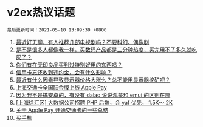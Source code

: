 # v2ex热议话题

`最后更新时间：2021-05-10 13:09:30 +0800`

1. [最近好无聊，有人推荐几部电视剧吗？不要科幻、偶像剧](https://www.v2ex.com/t/775887)
1. [是不是很多人都像我一样，买数码产品都是三分钟热度，买完用不了多久就吃灰了？](https://www.v2ex.com/t/775928)
1. [你们有在无印良品买到过特别好用的东西吗？](https://www.v2ex.com/t/775799)
1. [信用卡忘还收到违约金，会有什么影响？](https://www.v2ex.com/t/775816)
1. [最近有什么因素导致显示器价格大涨么？总不能用显示器挖矿吧？](https://www.v2ex.com/t/775857)
1. [上海交通卡全国联合版上线 Apple Pay](https://www.v2ex.com/t/775902)
1. [因为我不是搞安卓的，有没有 dalao 说说鸿蒙和 emui 的区别在哪](https://www.v2ex.com/t/775918)
1. [[上海徐汇区] 大数据公司招聘 PHP 后端，会 yaf 优先， 1.5K～ 2K](https://www.v2ex.com/t/775798)
1. [关于 Apple Pay 开通交通卡的一些总结](https://www.v2ex.com/t/775834)
1. [买手机](https://www.v2ex.com/t/775855)

